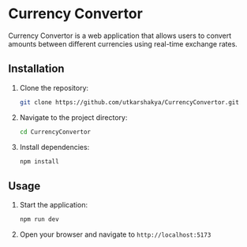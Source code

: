 # Currency Convertor

Currency Convertor is a web application that allows users to convert amounts between different currencies using real-time exchange rates.

## Installation

1. Clone the repository:

    ```bash
    git clone https://github.com/utkarshakya/CurrencyConvertor.git
    ```

2. Navigate to the project directory:

    ```bash
    cd CurrencyConvertor
    ```

3. Install dependencies:

    ```bash
    npm install
    ```

## Usage

1. Start the application:

    ```bash
    npm run dev
    ```

2. Open your browser and navigate to `http://localhost:5173`
